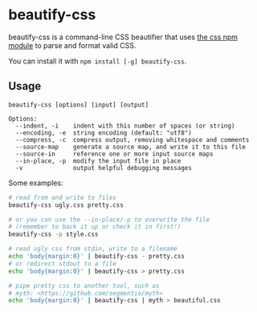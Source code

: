 # beautify-css
beautify-css is a command-line CSS beautifier that uses [the css npm module](https://www.npmjs.com/package/css) to parse and format valid CSS.

You can install it with `npm install [-g] beautify-css`.

## Usage
```
beautify-css [options] [input] [output]

Options:
  --indent, -i    indent with this number of spaces (or string)    
  --encoding, -e  string encoding (default: "utf8")                
  --compress, -c  compress output, removing whitespace and comments
  --source-map    generate a source map, and write it to this file 
  --source-in     reference one or more input source maps          
  --in-place, -p  modify the input file in place                   
  -v              output helpful debugging messages                
```

Some examples:

```sh
# read from and write to files
beautify-css ugly.css pretty.css

# or you can use the --in-place/-p to overwrite the file
# (remember to back it up or check it in first!)
beautify-css -p style.css

# read ugly css from stdin, write to a filename
echo 'body{margin:0}' | beautify-css - pretty.css
# or redirect stdout to a file
echo 'body{margin:0}' | beautify-css > pretty.css

# pipe pretty css to another tool, such as
# myth: <https://github.com/segmentio/myth>
echo 'body{margin:0}' | beautify-css | myth > beautiful.css
```
